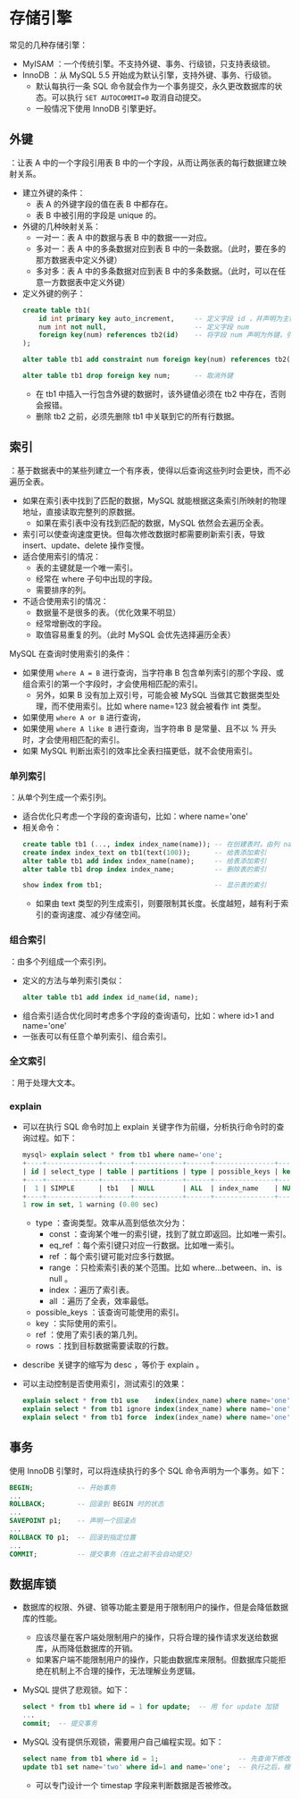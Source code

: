 # 存储引擎

常见的几种存储引擎：
- MyISAM ：一个传统引擎。不支持外键、事务、行级锁，只支持表级锁。
- InnoDB ：从 MySQL 5.5 开始成为默认引擎，支持外键、事务、行级锁。
  - 默认每执行一条 SQL 命令就会作为一个事务提交，永久更改数据库的状态。可以执行 `SET AUTOCOMMIT=0` 取消自动提交。
  - 一般情况下使用 InnoDB 引擎更好。

## 外键

：让表 A 中的一个字段引用表 B 中的一个字段，从而让两张表的每行数据建立映射关系。
- 建立外键的条件：
  - 表 A 的外键字段的值在表 B 中都存在。
  - 表 B 中被引用的字段是 unique 的。
- 外键的几种映射关系：
  - 一对一：表 A 中的数据与表 B 中的数据一一对应。
  - 多对一：表 A 中的多条数据对应到表 B 中的一条数据。（此时，要在多的那方数据表中定义外键）
  - 多对多：表 A 中的多条数据对应到表 B 中的多条数据。（此时，可以在任意一方数据表中定义外键）
- 定义外键的例子：
    ```sql
    create table tb1(
        id int primary key auto_increment,     -- 定义字段 id ，并声明为主键
        num int not null,                      -- 定义字段 num
        foreign key(num) references tb2(id)    -- 将字段 num 声明为外键，引用 tb2 表的 id 字段
    );

    alter table tb1 add constraint num foreign key(num) references tb2(id);  -- 将字段 num 声明为外键

    alter table tb1 drop foreign key num;      -- 取消外键
    ```
  - 在 tb1 中插入一行包含外键的数据时，该外键值必须在 tb2 中存在，否则会报错。
  - 删除 tb2 之前，必须先删除 tb1 中关联到它的所有行数据。

## 索引

：基于数据表中的某些列建立一个有序表，使得以后查询这些列时会更快，而不必遍历全表。
- 如果在索引表中找到了匹配的数据，MySQL 就能根据这条索引所映射的物理地址，直接读取完整列的原数据。
  - 如果在索引表中没有找到匹配的数据，MySQL 依然会去遍历全表。
- 索引可以使查询速度更快。但每次修改数据时都需要刷新索引表，导致 insert、update、delete 操作变慢。
- 适合使用索引的情况：
  - 表的主键就是一个唯一索引。
  - 经常在 where 子句中出现的字段。
  - 需要排序的列。
- 不适合使用索引的情况：
  - 数据量不是很多的表。（优化效果不明显）
  - 经常增删改的字段。
  - 取值容易重复的列。（此时 MySQL 会优先选择遍历全表）

MySQL 在查询时使用索引的条件：
- 如果使用 `where A = B` 进行查询，当字符串 B 包含单列索引的那个字段、或组合索引的第一个字段时，才会使用相匹配的索引。
  - 另外，如果 B 没有加上双引号，可能会被 MySQL 当做其它数据类型处理，而不使用索引。比如 where name=123 就会被看作 int 类型。
- 如果使用 `where A or B` 进行查询，
- 如果使用 `where A like B` 进行查询，当字符串 B 是常量、且不以 % 开头时，才会使用相匹配的索引。
- 如果 MySQL 判断出索引的效率比全表扫描更低，就不会使用索引。

### 单列索引

：从单个列生成一个索引列。
- 适合优化只考虑一个字段的查询语句，比如：where name='one'
- 相关命令：
  ```sql
  create table tb1 (..., index index_name(name)); -- 在创建表时，由列 name 生成索引，名为 index_name
  create index index_text on tb1(text(100));      -- 给表添加索引
  alter table tb1 add index index_name(name);     -- 给表添加索引
  alter table tb1 drop index index_name;          -- 删除表的索引

  show index from tb1;                            -- 显示表的索引
  ```
  - 如果由 text 类型的列生成索引，则要限制其长度。长度越短，越有利于索引的查询速度、减少存储空间。

### 组合索引

：由多个列组成一个索引列。
- 定义的方法与单列索引类似：
  ```sql
  alter table tb1 add index id_name(id, name);
  ```
- 组合索引适合优化同时考虑多个字段的查询语句，比如：where id>1 and name='one'
- 一张表可以有任意个单列索引、组合索引。

### 全文索引

：用于处理大文本。

### explain

- 可以在执行 SQL 命令时加上 explain 关键字作为前缀，分析执行命令时的查询过程。如下：
  ```sql
  mysql> explain select * from tb1 where name='one';
  +----+-------------+-------+------------+------+---------------+------+---------+------+------+----------+-------------+
  | id | select_type | table | partitions | type | possible_keys | key  | key_len | ref  | rows | filtered | Extra       |
  +----+-------------+-------+------------+------+---------------+------+---------+------+------+----------+-------------+
  |  1 | SIMPLE      | tb1   | NULL       | ALL  | index_name    | NULL | NULL    | NULL |    3 |   100.00 | Using where |
  +----+-------------+-------+------------+------+---------------+------+---------+------+------+----------+-------------+
  1 row in set, 1 warning (0.00 sec)
  ```
  - type ：查询类型。效率从高到低依次分为：
    - const  ：查询某个唯一的索引键，找到了就立即返回。比如唯一索引。
    - eq_ref ：每个索引键只对应一行数据。比如唯一索引。
    - ref    ：每个索引键可能对应多行数据。
    - range  ：只检索索引表的某个范围。比如 where...between、in、is null 。
    - index  ：遍历了索引表。
    - all    ：遍历了全表，效率最低。
  - possible_keys ：该查询可能使用的索引。
  - key      ：实际使用的索引。
  - ref      ：使用了索引表的第几列。
  - rows     ：找到目标数据需要读取的行数。

- describe 关键字的缩写为 desc ，等价于 explain 。

- 可以主动控制是否使用索引，测试索引的效果：
  ```sql
  explain select * from tb1 use    index(index_name) where name='one';  -- 只使用某些索引
  explain select * from tb1 ignore index(index_name) where name='one';  -- 忽略某些索引
  explain select * from tb1 force  index(index_name) where name='one';  -- 强制使用某些索引
  ```

## 事务

使用 InnoDB 引擎时，可以将连续执行的多个 SQL 命令声明为一个事务。如下：
```sql
BEGIN;           -- 开始事务
...
ROLLBACK;        -- 回滚到 BEGIN 时的状态
...
SAVEPOINT p1;    -- 声明一个回滚点
...
ROLLBACK TO p1;  -- 回滚到指定位置
...
COMMIT;          -- 提交事务（在此之前不会自动提交）
```

## 数据库锁

- 数据库的权限、外键、锁等功能主要是用于限制用户的操作，但是会降低数据库的性能。
  - 应该尽量在客户端处限制用户的操作，只将合理的操作请求发送给数据库，从而降低数据库的开销。
  - 如果客户端不能限制用户的操作，只能由数据库来限制。但数据库只能拒绝在机制上不合理的操作，无法理解业务逻辑。

- MySQL 提供了悲观锁。如下：
  ```sql
  select * from tb1 where id = 1 for update;  -- 用 for update 加锁
  ...
  commit;  -- 提交事务
  ```

- MySQL 没有提供乐观锁，需要用户自己编程实现。如下：
    ```sql
    select name from tb1 where id = 1;                    -- 先查询下修改之前的值，这里假设此时 name 的值为'one'
    update tb1 set name='two' where id=1 and name='one';  -- 执行之后，根据返回值判断是否修改成功
    ```
    - 可以专门设计一个 timestap 字段来判断数据是否被修改。

